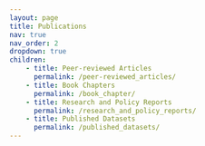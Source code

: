 ```yaml
---
layout: page
title: Publications
nav: true
nav_order: 2
dropdown: true
children: 
    - title: Peer-reviewed Articles
      permalink: /peer-reviewed_articles/
    - title: Book Chapters
      permalink: /book_chapter/
    - title: Research and Policy Reports
      permalink: /research_and_policy_reports/
    - title: Published Datasets
      permalink: /published_datasets/
---
```

